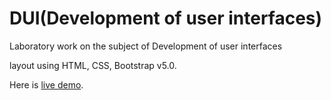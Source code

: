 # DUI(Development of user interfaces)
Laboratory work on the subject of Development of user interfaces

layout using HTML, CSS, Bootstrap v5.0.

Here is [live demo](https://v0ch0n0k.github.io/DUI/).
